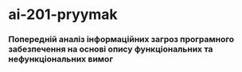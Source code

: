 # ai-201-pryymak
### Попередній аналіз інформаційних загроз програмного забезпечення на основі опису функціональних та нефункціональних вимог
